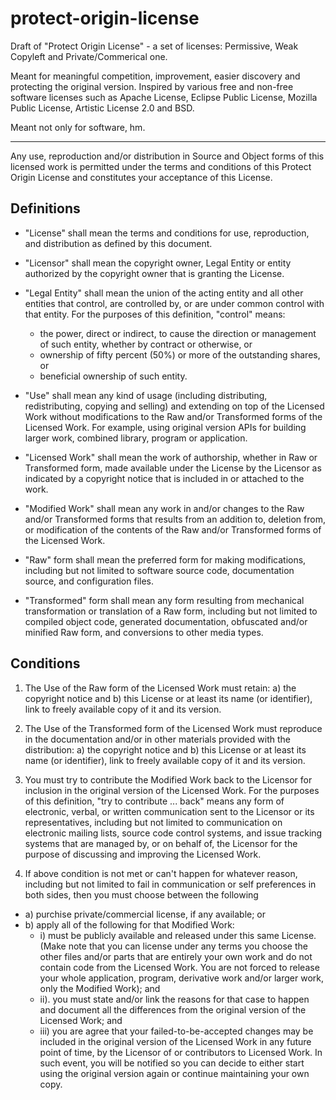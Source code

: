 # protect-origin-license
Draft of "Protect Origin License" -  a set of licenses: Permissive, Weak Copyleft and Private/Commerical one.

Meant for meaningful competition, improvement, easier discovery and protecting the original version.
Inspired by various free and non-free software licenses such as Apache License, Eclipse Public License, Mozilla Public License, Artistic License 2.0 and BSD.

Meant not only for software, hm.

---


Any use, reproduction and/or distribution in Source and Object forms of this licensed work is permitted under the terms and conditions of this Protect Origin License and constitutes your acceptance of this License.

## Definitions
- "License" shall mean the terms and conditions for use, reproduction, and distribution as defined by this document.

- "Licensor" shall mean the copyright owner, Legal Entity or entity authorized by the copyright owner that is granting the License.

- "Legal Entity" shall mean the union of the acting entity and all other entities that control, are controlled by, or are under common control with that entity. For the purposes of this definition, "control" means:
  + the power, direct or indirect, to cause the direction or management of such entity, whether by contract or otherwise, or
  + ownership of fifty percent (50%) or more of the outstanding shares, or
  + beneficial ownership of such entity.

- "Use" shall mean any kind of usage (including distributing, redistributing, copying and selling) and extending on top of the Licensed Work without modifications to the Raw and/or Transformed forms of the Licensed Work. For example, using original version APIs for building larger work, combined library, program or application.

- "Licensed Work" shall mean the work of authorship, whether in Raw or Transformed form, made available under the License by the Licensor as indicated by a copyright notice that is included in or attached to the work.

- "Modified Work" shall mean any work in and/or changes to the Raw and/or Transformed forms that results from an addition to, deletion from, or modification of the contents of the Raw and/or Transformed forms of the Licensed Work.

- "Raw" form shall mean the preferred form for making modifications, including but not limited to software source code, documentation source, and configuration files.

- "Transformed" form shall mean any form resulting from mechanical transformation or translation of a Raw form, including but not limited to compiled object code, generated documentation, obfuscated and/or minified Raw form, and conversions to other media types.


## Conditions
1. The Use of the Raw form of the Licensed Work must retain: a) the copyright notice and b) this License or at least its name (or identifier), link to freely available copy of it and its version. 

2. The Use of the Transformed form of the Licensed Work must reproduce in the documentation and/or in other materials provided with the distribution: a) the copyright notice and b) this License or at least its name (or identifier), link to freely available copy of it and its version. 

<!-- 
3. Unless you explicitly state otherwise, any contribution intentionally submitted for inclusion in the Licensed Work by you to the Licensor shall be under the terms and conditions of this License, without any additional terms or conditions. Notwithstanding the above, nothing herein shall supersede or modify the terms of any separate license agreement you may have executed with Licensor regarding such contributions. -->

3. You must try to contribute the Modified Work back to the Licensor for inclusion in the original version of the Licensed Work. For the purposes of this definition, "try to contribute ... back" means any form of electronic, verbal, or written communication sent to the Licensor or its representatives, including but not limited to communication on electronic mailing lists, source code control systems, and issue tracking systems that are managed by, or on behalf of, the Licensor for the purpose of discussing and improving the Licensed Work.

<!-- Above Permissive; including the below is Weak Copyleft -->

4. If above condition is not met or can't happen for whatever reason, including but not limited to fail in communication or self preferences in both sides, then you must choose between the following
- a) purchise private/commercial license, if any available; or
- b) apply all of the following for that Modified Work:
  + i) must be publicly available and released under this same License. (Make note that you can license under any terms you choose the other files and/or parts that are entirely your own work and do not contain code from the Licensed Work. You are not forced to release your whole application, program, derivative work and/or larger work, only the Modified Work); and
  + ii). you must state and/or link the reasons for that case to happen and document all the differences from the original version of the Licensed Work; and
  + iii) you are agree that your failed-to-be-accepted changes may be included in the original version of the Licensed Work in any future point of time, by the Licensor of or contributors to Licensed Work. In such event, you will be notified so you can decide to either start using the original version again or continue maintaining your own copy.

<!-- you must follow all conditions below for that Modified Work: -->
